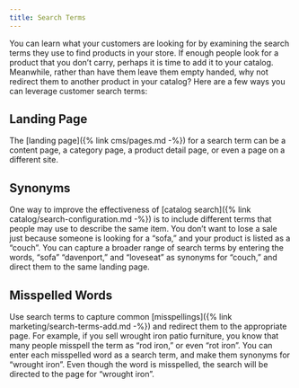 ```yaml
---
title: Search Terms
---
```


You can learn what your customers are looking for by examining the search terms they use to find products in your store. If enough people look for a product that you don’t carry, perhaps it is time to add it to your catalog. Meanwhile, rather than have them leave them empty handed, why not redirect them to another product in your catalog? Here are a few ways you can leverage customer search terms:

## Landing Page

The [landing page]({% link cms/pages.md -%}) for a search term can be a content page, a category page, a product detail page, or even a page on a different site.

## Synonyms

One way to improve the effectiveness of [catalog search]({% link catalog/search-configuration.md -%}) is to include different terms that people may use to describe the same item. You don’t want to lose a sale just because someone is looking for a “sofa,” and your product is listed as a “couch”. You can capture a broader range of search terms by entering the words, “sofa” “davenport,” and “loveseat” as synonyms for “couch,” and direct them to the same landing page.

## Misspelled Words

Use search terms to capture common [misspellings]({% link marketing/search-terms-add.md -%}) and redirect them to the appropriate page. For example, if you sell wrought iron patio furniture, you know that many people misspell the term as “rod iron,” or even “rot iron”. You can enter each misspelled word as a search term, and make them synonyms for “wrought iron”. Even though the word is misspelled, the search will be directed to the page for “wrought iron”.
